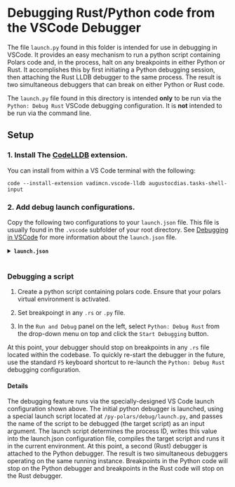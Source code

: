 # Debugging Rust/Python code from the VSCode Debugger

The file `launch.py` found in this folder is intended for use in debugging in VSCode. It provides an easy mechanism to run a
python script containing Polars code and, in the process, halt on any breakpoints in either Python or Rust. It accomplishes
this by first initiating a Python debugging session, then attaching the Rust LLDB debugger to the same process. The result is
two simultaneous debuggers that can break on either Python or Rust code.

The `launch.py` file found in this directory is intended **only** to be run via the `Python: Debug Rust` VSCode debugging
configuration. It is **not** intended to be run via the command line.

## Setup


### 1. Install The [CodeLLDB](https://marketplace.visualstudio.com/items?itemName=vadimcn.vscode-lldb) extension.

You can install
from within a VS Code terminal with the following:

```shell
code --install-extension vadimcn.vscode-lldb augustocdias.tasks-shell-input
```

### 2. Add debug launch configurations.

Copy the following two configurations to your `launch.json` file. This file is usually found in the `.vscode` subfolder of your
root directory. See [Debugging in VSCode](https://code.visualstudio.com/docs/editor/debugging#_launch-configurations) for more
information about the `launch.json` file.

<details><summary><code><b>launch.json</b></code></summary>

```json
{
    "configurations": [
        {
            "name": "Python: Debug Rust",
            "type": "python",
            "request": "launch",
            "program": "${workspaceFolder}/py-polars/debug/launch.py",
            "args": [
                "${file}"
            ],
            "console": "internalConsole",
            "justMyCode": true,
            "serverReadyAction": {
                "pattern": "pID = ([0-9]+)",
                "action": "startDebugging",
                "name": "Rust LLDB"
            }
        },
        {
            "name": "Rust LLDB",
            "pid": "0",
            "type": "lldb",
            "request": "attach",
            "program": "${workspaceFolder}/py-polars/.venv/bin/python",
            "stopOnEntry": false,
            "sourceLanguages": [
                "rust"
            ],
            "presentation": {
                "hidden": true
            }
        }
    ]
}
```

</details>
<br>

### Debugging a script

1. Create a python script containing polars code. Ensure that your polars virtual environment is activated.

2. Set breakpoingt in any `.rs` or `.py` file.

3. In the `Run and Debug` panel on the left, select `Python: Debug Rust` from the drop-down menu on top and click
the `Start Debugging` button.

At this point, your debugger should stop on breakpoints in any `.rs` file located within the codebase. To quickly
re-start the debugger in the future, use the standard `F5` keyboard shortcut to re-launch the `Python: Debug Rust`
debugging configuration.

#### Details

The debugging feature runs via the specially-designed VS Code launch configuration shown above. The initial python debugger
is launched, using a special launch script located at `/py-polars/debug/launch.py`, and passes the name of the script to be
debugged (the target script) as an input argument. The launch script determines the process ID, writes this value into
the launch.json configuration file, compiles the target script and runs it in the current environment. At this point, a
second (Rust) debugger is attached to the Python debugger. The result is two simultaneous debuggers operating on the same
running instance. Breakpoints in the Python code will stop on the Python debugger and breakpoints in the Rust code will stop
on the Rust debugger.
